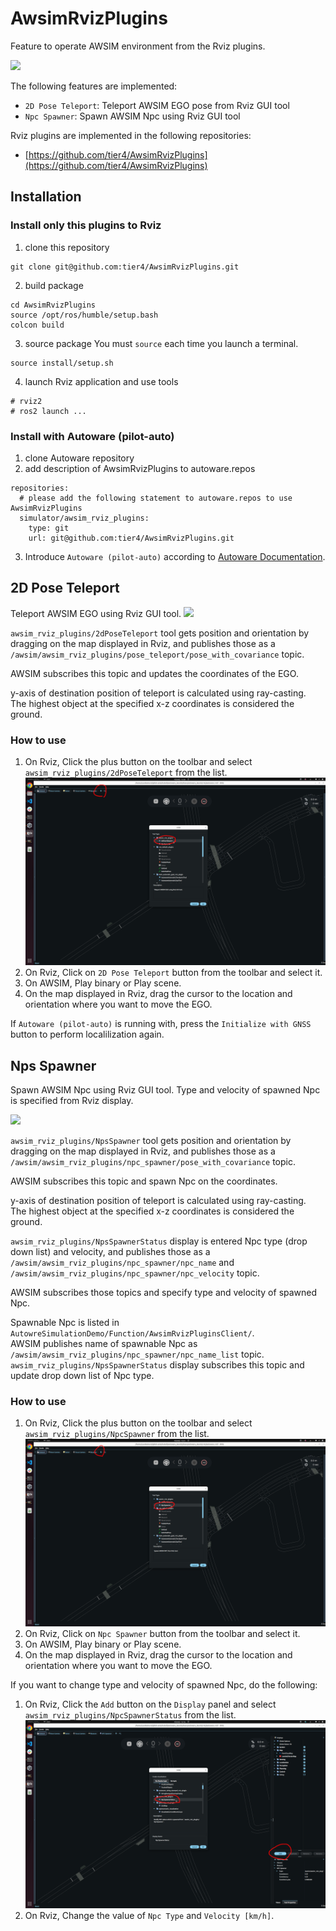 # AwsimRvizPlugins
Feature to operate AWSIM environment from the Rviz plugins.

<a href="./npc_spawner.png" data-lightbox="AwsimRvizPlugins" data-title="" data-alt="AwsimRvizPlugins"><img src="./npc_spawner.png"></a>

The following features are implemented:

- `2D Pose Teleport`: Teleport AWSIM EGO pose from Rviz GUI tool
- `Npc Spawner`: Spawn AWSIM Npc using Rviz GUI tool

Rviz plugins are implemented in the following repositories:

- [https://github.com/tier4/AwsimRvizPlugins](https://github.com/tier4/AwsimRvizPlugins)

## Installation
### Install only this plugins to Rviz
1. clone this repository
```
git clone git@github.com:tier4/AwsimRvizPlugins.git
```
2. build package
```
cd AwsimRvizPlugins
source /opt/ros/humble/setup.bash
colcon build
```
3. source package
You must `source` each time you launch a terminal.
```
source install/setup.sh
```
4. launch Rviz application and use tools
```
# rviz2
# ros2 launch ...
```

### Install with Autoware (pilot-auto)
1. clone Autoware repository
2. add description of AwsimRvizPlugins to autoware.repos
```
repositories:
  # please add the following statement to autoware.repos to use AwsimRvizPlugins
  simulator/awsim_rviz_plugins:
    type: git
    url: git@github.com:tier4/AwsimRvizPlugins.git
```
3. Introduce `Autoware (pilot-auto)` according to [Autoware Documentation](https://autowarefoundation.github.io/autoware-documentation/main/installation/autoware/source-installation/).

## 2D Pose Teleport
Teleport AWSIM EGO using Rviz GUI tool.
<a href="./2d_pose_teleport.png" data-lightbox="2D Pose Teleport" data-title="" data-alt="2D Pose Teleport"><img src="./2d_pose_teleport.png"></a>

`awsim_rviz_plugins/2dPoseTeleport` tool gets position and orientation by dragging on the map displayed in Rviz, and publishes those as a `/awsim/awsim_rviz_plugins/pose_teleport/pose_with_covariance` topic.

AWSIM subscribes this topic and updates the coordinates of the EGO.

y-axis of destination position of teleport is calculated using ray-casting.  
The highest object at the specified x-z coordinates is considered the ground.

### How to use
1. On Rviz, Click the plus button on the toolbar and select `awsim_rviz_plugins/2dPoseTeleport` from the list.
<a href="./tool_bar_ego.png" data-lightbox="2D Pose Teleport Setup" data-title="" data-alt="2D Pose Teleport Setup"><img src="./tool_bar_ego.png"></a>
2. On Rviz, Click on `2D Pose Teleport` button from the toolbar and select it.
3. On AWSIM, Play binary or Play scene.
4. On the map displayed in Rviz, drag the cursor to the location and orientation where you want to move the EGO.

If `Autoware (pilot-auto)` is running with, press the `Initialize with GNSS` button to perform localilization again.

## Nps Spawner
Spawn AWSIM Npc using Rviz GUI tool.
Type and velocity of spawned Npc is specified from Rviz display.

<a href="./npc_spawner.png" data-lightbox="Npc Spawner" data-title="" data-alt="Npc Spawner"><img src="./npc_spawner.png"></a>

`awsim_rviz_plugins/NpsSpawner` tool gets position and orientation by dragging on the map displayed in Rviz, and publishes those as a `/awsim/awsim_rviz_plugins/npc_spawner/pose_with_covariance` topic.

AWSIM subscribes this topic and spawn Npc on the coordinates.

y-axis of destination position of teleport is calculated using ray-casting.  
The highest object at the specified x-z coordinates is considered the ground.

`awsim_rviz_plugins/NpsSpawnerStatus` display is entered Npc type (drop down list) and velocity, and publishes those as a `/awsim/awsim_rviz_plugins/npc_spawner/npc_name` and `/awsim/awsim_rviz_plugins/npc_spawner/npc_velocity` topic.

AWSIM subscribes those topics and specify type and velocity of spawned Npc.

Spawnable Npc is listed in `AutowreSimulationDemo/Function/AwsimRvizPluginsClient/`.  
AWSIM publishes name of spawnable Npc as `/awsim/awsim_rviz_plugins/npc_spawner/npc_name_list` topic.  
`awsim_rviz_plugins/NpsSpawnerStatus` display subscribes this topic and update drop down list of Npc type.  

### How to use
1. On Rviz, Click the plus button on the toolbar and select `awsim_rviz_plugins/NpcSpawner` from the list.
<a href="./tool_bar_npc.png" data-lightbox="Tool Bar" data-title="" data-alt="Tool Bar"><img src="./tool_bar_npc.png"></a>
2. On Rviz, Click on `Npc Spawner` button from the toolbar and select it.
3. On AWSIM, Play binary or Play scene.
4. On the map displayed in Rviz, drag the cursor to the location and orientation where you want to move the EGO.

If you want to change type and velocity of spawned Npc, do the following:

1. On Rviz, Click the `Add` button on the `Display` panel and select `awsim_rviz_plugins/NpcSpawnerStatus` from the list.
<a href="./status_panel.png" data-lightbox="Status Panel" data-title="" data-alt="Status Panel"><img src="./status_panel.png"></a>
2. On Rviz, Change the value of `Npc Type` and `Velocity [km/h]`.

